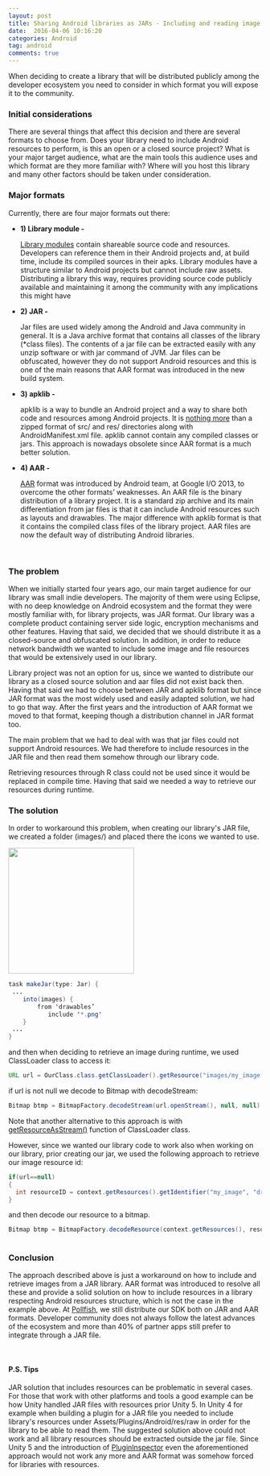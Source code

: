 ```yaml
---
layout: post
title: Sharing Android libraries as JARs - Including and reading image resources
date:  2016-04-06 10:16:20
categories: Android 
tag: android
comments: true
---
```



When deciding to create a library that will be distributed publicly among the developer ecosystem you need to consider in which format you will expose it to the community.
<br/>
<h3>Initial considerations</h3>

There are several things that affect this decision and there are several formats to choose from. Does your library need to include Android resources to perform, is this an open or a closed source project? What is your major target audience, what are the main tools this audience uses and which format are they more familiar with? Where will you host this library and many other factors should be taken under consideration.

<h3>Major formats</h3>

Currently, there are four major formats out there:

<ul>
<li><b>1) Library module - </b>

<a href="http://developer.android.com/tools/projects/index.html#LibraryProjects" target="_blank">Library modules</a> contain shareable source code and resources. Developers can reference them in their Android projects and, at build time, include its compiled sources in their apks.  Library modules have a structure similar to Android projects but cannot include raw assets. Distributing a library this way, requires providing source code publicly available and maintaining it among the community with any implications this might have
</li>

<li><b>2) JAR - </b>

Jar files are used widely among the Android and Java community in general.  It is a Java archive format that contains all classes of the library (*class files).  The contents of a jar file can be extracted easily with any unzip software or with jar command of JVM.  Jar files can be obfuscated, however they do not support Android resources and this is one of the main reasons that AAR format was introduced in the new build system.
</li>
<li><b>3) apklib - </b>

apklib is a way to bundle an Android project and a way to share both code and resources among Android projects.  It is <a href="https://plus.google.com/+ChristopherBroadfoot/posts/7uyipf8DTau" target="_blank">nothing more</a> than a zipped format of src/ and res/ directories along with AndroidManifest.xml file. apklib  cannot contain any compiled classes or jars. This approach is nowadays obsolete since AAR format is a much better solution.
</li>
<li><b>4) AAR - </b>

<a href="http://tools.android.com/tech-docs/new-build-system/aar-format" target="_blank">AAR</a> format was introduced by Android team, at Google I/O 2013, to overcome the other formats’ weaknesses. An AAR file is the binary distribution of a library project. It is a standard zip archive and its main differentiation from jar files is that it can include Android resources such as layouts and drawables.  The major difference with apklib format is that it contains the compiled class files of the library project. AAR files are now the default way of distributing Android libraries.
</li>
</ul>

<br/>
<h3>The problem</h3>

When we initially started four years ago, our main target audience for our library was small indie developers. The majority of them were using Eclipse, with no deep knowledge on Android ecosystem and the format they were mostly familiar with, for library projects, was JAR format. Our library was a complete product containing server side logic, encryption mechanisms and other features. Having that said, we decided that we should distribute it as a closed-source and obfuscated solution. In addition, in order to reduce network bandwidth we wanted to include some image and file resources that would be extensively used in our library. 

Library project was not an option for us, since we wanted to distribute our library as a closed source solution and aar files did not exist back then. Having that said we had to choose between JAR and apklib format but since JAR format was the most widely used and easily adapted solution, we had to go that way. After the first years and the introduction of AAR format we moved to that format, keeping though a distribution channel in JAR format too.

The main problem that we had to deal with was that jar files could not support Android resources. We had therefore to include resources in the JAR file and then read them somehow through our library code.

Retrieving resources through R class could not be used since it would be replaced in compile time. Having that said we needed a way to retrieve our resources during runtime.

<h3>The solution</h3>

In order to workaround this problem, when creating our library's JAR file, we created a folder (images/) and  placed there the icons we wanted to use.

<img src="{{ site.baseurl }}/images/android/mylibrary.png" align="center" style="width: 250px; margin: 0 auto;" >


```java
task makeJar(type: Jar) {
 ...
    into(images) {
        from 'drawables’
           include '*.png'
    }
 ...
}
```

and then when deciding to retrieve an image during runtime, we used ClassLoader class to access it: 

```java
URL url = OurClass.class.getClassLoader().getResource("images/my_image.png");
```		

if url is not null we decode to Bitmap with decodeStream:


```java
Bitmap btmp = BitmapFactory.decodeStream(url.openStream(), null, null)
```	

Note that another alternative to this approach is with <a href="http://developer.android.com/reference/java/lang/ClassLoader.html#getResourceAsStream(java.lang.String)" target="_blank">getResourceAsStream()</a> function of ClassLoader class.


However, since we wanted our library code to work also when working on our library, prior creating our jar, we used the following approach to retrieve our image resource id:

```java
if(url==null)
{
  int resourceID = context.getResources().getIdentifier("my_image", "drawable", context.getPackageName());
}
```			

and then decode our resource to a bitmap.

```java
Bitmap btmp = BitmapFactory.decodeResource(context.getResources(), resourceID, null);
	
```	
<h3>Conclusion</h3>

The approach described above is just a workaround on how to include and retrieve images from a JAR library. AAR format was introduced to resolve all these and provide a solid solution on how to include resources in a library respecting Android resources structure, which is not the case in the example above. At <a href="http://www.pollfish.com" target="_blank">Pollfish</a>, we still distribute our SDK both on JAR and AAR formats. Developer community does not always follow the latest advances of the ecosystem and more than 40% of partner apps still prefer to integrate through a JAR file.


<br/>
<h4>P.S. Tips</h4>

JAR solution that includes resources can be problematic in several cases. For those that work with other platforms and tools a good example can be how Unity handled JAR files with resources prior Unity 5. In Unity 4 for example when building a plugin for a JAR file you needed to include library's resources under Assets/Plugins/Android/res/raw in order for the library to be able to read them. The suggested solution above could not work and all library resources should be extracted outside the jar file. Since Unity 5 and the introduction of <a href="http://docs.unity3d.com/Manual/PluginInspector.html" target="_blank"> PluginInspector</a> even the aforementioned approach would not work any more and AAR format was somehow forced for libraries with resources.


